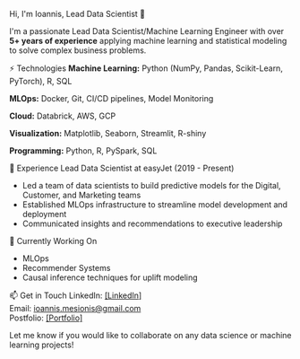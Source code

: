 Hi, I'm Ioannis, Lead Data Scientist 👋

I'm a passionate Lead Data Scientist/Machine Learning Engineer with over **5+ years of experience** applying machine learning and statistical modeling to solve complex business problems.

⚡️ Technologies
**Machine Learning:** Python (NumPy, Pandas, Scikit-Learn, PyTorch), R, SQL

**MLOps:** Docker, Git, CI/CD pipelines, Model Monitoring

**Cloud:** Databrick, AWS, GCP

**Visualization:** Matplotlib, Seaborn, Streamlit, R-shiny

**Programming:** Python, R, PySpark, SQL

💼 Experience
Lead Data Scientist at easyJet (2019 - Present)

- Led a team of data scientists to build predictive models for the Digital, Customer, and Marketing teams
- Established MLOps infrastructure to streamline model development and deployment
- Communicated insights and recommendations to executive leadership

🔭 Currently Working On
- MLOps
- Recommender Systems
- Causal inference techniques for uplift modeling

📫 Get in Touch
LinkedIn: [[LinkedIn]](https://www.linkedin.com/in/ioannis-mesionis/) <br>
Email: ioannis.mesionis@gmail.com <br>
Postfolio: [[Portfolio]](https://ioannismesionis.github.io/) <br>

Let me know if you would like to collaborate on any data science or machine learning projects!
 
<!---
ioannismesionis/ioannismesionis is a ✨ special ✨ repository because its `README.md` (this file) appears on your GitHub profile.
You can click the Preview link to take a look at your changes.
--->
